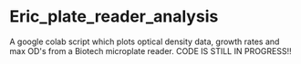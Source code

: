 # Eric_plate_reader_analysis
A google colab script which plots optical density data, growth rates and max OD's from a Biotech microplate reader. 
CODE IS STILL IN PROGRESS!!
